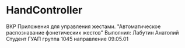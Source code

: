 # HandController
ВКР Приложения для управления жестами. "Автоматическое распознавание фонетических жестов"
 Выполнил: Лабутин Анатолий
Студент ГУАП группа 1045 направление 09.05.01
